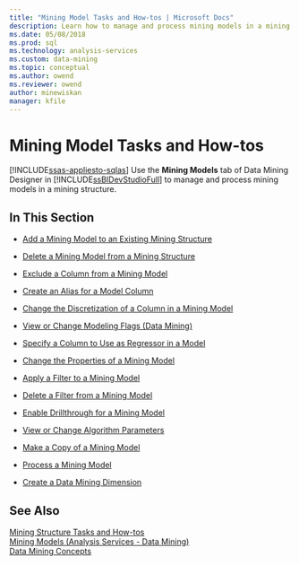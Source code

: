 ```yaml
---
title: "Mining Model Tasks and How-tos | Microsoft Docs"
description: Learn how to manage and process mining models in a mining structure by using the Data Mining Designer in SQL Server Data Tools.
ms.date: 05/08/2018
ms.prod: sql
ms.technology: analysis-services
ms.custom: data-mining
ms.topic: conceptual
ms.author: owend
ms.reviewer: owend
author: minewiskan
manager: kfile
---
```

# Mining Model Tasks and How-tos
[!INCLUDE[ssas-appliesto-sqlas](../includes/ssas-appliesto-sqlas.md)]
  Use the **Mining Models** tab of Data Mining Designer in [!INCLUDE[ssBIDevStudioFull](../includes/ssbidevstudiofull-md.md)] to manage and process mining models in a mining structure.  
  
## In This Section  
  
-   [Add a Mining Model to an Existing Mining Structure](../../analysis-services/data-mining/add-a-mining-model-to-an-existing-mining-structure.md)  
  
-   [Delete a Mining Model from a Mining Structure](../../analysis-services/data-mining/delete-a-mining-model-from-a-mining-structure.md)  
  
-   [Exclude a Column from a Mining Model](../../analysis-services/data-mining/exclude-a-column-from-a-mining-model.md)  
  
-   [Create an Alias for a Model Column](../../analysis-services/data-mining/create-an-alias-for-a-model-column.md)  
  
-   [Change the Discretization of a Column in a Mining Model](../../analysis-services/data-mining/change-the-discretization-of-a-column-in-a-mining-model.md)  
  
-   [View or Change Modeling Flags &#40;Data Mining&#41;](../../analysis-services/data-mining/view-or-change-modeling-flags-data-mining.md)  
  
-   [Specify a Column to Use as Regressor in a Model](../../analysis-services/data-mining/specify-a-column-to-use-as-regressor-in-a-model.md)  
  
-   [Change the Properties of a Mining Model](../../analysis-services/data-mining/change-the-properties-of-a-mining-model.md)  
  
-   [Apply a Filter to a Mining Model](../../analysis-services/data-mining/apply-a-filter-to-a-mining-model.md)  
  
-   [Delete a Filter from a Mining Model](../../analysis-services/data-mining/delete-a-filter-from-a-mining-model.md)  
  
-   [Enable Drillthrough for a Mining Model](../../analysis-services/data-mining/enable-drillthrough-for-a-mining-model.md)  
  
-   [View or Change Algorithm Parameters](../../analysis-services/data-mining/view-or-change-algorithm-parameters.md)  
  
-   [Make a Copy of a Mining Model](../../analysis-services/data-mining/make-a-copy-of-a-mining-model.md)  
  
-   [Process a Mining Model](../../analysis-services/data-mining/process-a-mining-model.md)  
  
-   [Create a Data Mining Dimension](../../analysis-services/data-mining/create-a-data-mining-dimension.md)  
  
## See Also  
 [Mining Structure Tasks and How-tos](../../analysis-services/data-mining/mining-structure-tasks-and-how-tos.md)   
 [Mining Models &#40;Analysis Services - Data Mining&#41;](../../analysis-services/data-mining/mining-models-analysis-services-data-mining.md)   
 [Data Mining Concepts](../../analysis-services/data-mining/data-mining-concepts.md)  
  
  
